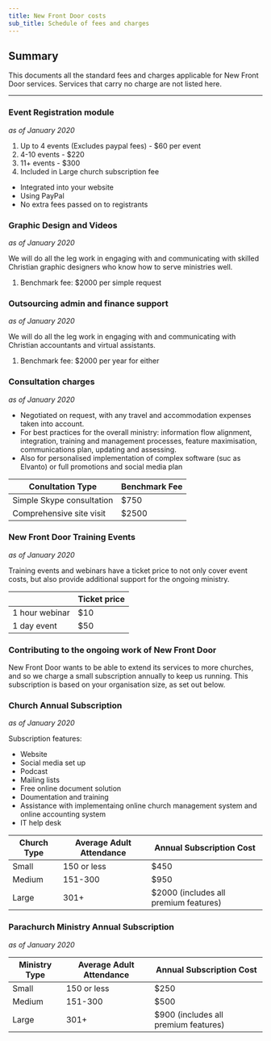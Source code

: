 ```yaml
---
title: New Front Door costs
sub_title: Schedule of fees and charges
---
```


Summary
------
This documents all the standard fees and charges applicable for New Front Door services. Services that carry no charge are not listed here.
***
### Event Registration module
*as of January 2020*

1. Up to 4 events (Excludes paypal fees) - $60 per event
2. 4-10 events - $220
3. 11+ events - $300
4. Included in Large church subscription fee

- Integrated into your website  
- Using PayPal  
- No extra fees passed on to registrants

### Graphic Design and Videos
*as of January 2020*

We will do all the leg work in engaging with and communicating with skilled Christian graphic designers who know how to serve ministries well.

1. Benchmark fee: $2000 per simple request

### Outsourcing admin and finance support
*as of January 2020*

We will do all the leg work in engaging with and communicating with Christian accountants and virtual assistants.

1. Benchmark fee: $2000 per year for either

### Consultation charges
*as of January 2020*

- Negotiated on request, with any travel and accommodation expenses taken into account.
- For best practices for the overall ministry: information flow alignment, integration, training and management processes, feature maximisation, communications plan, updating and assessing.
- Also for personalised implementation of complex software (suc as Elvanto) or full promotions and social media plan

Conultation Type  		  | Benchmark Fee
------------------------- | ----------------
Simple Skype consultation | $750
Comprehensive site visit  | $2500

### New Front Door Training Events
*as of January 2020*

Training events and webinars have a ticket price to not only cover event costs, but also provide additional support for the ongoing ministry.

| 	   | Ticket price
------ | ------ 
1 hour webinar | $10
1 day event	   | $50

### Contributing to the ongoing work of New Front Door

New Front Door wants to be able to extend its services to more churches, and so we charge a small subscription annually to keep us running. This subscription is based on your organisation size, as set out below.

### Church Annual Subscription
*as of January 2020*

Subscription features:
- Website
- Social media set up
- Podcast
- Mailing lists
- Free online document solution
- Doumentation and training
- Assistance with implementaing online church management system and online accounting system
- IT help desk

Church Type | Average Adult Attendance	| Annual Subscription Cost
----------- | ------------------------- | -----------------------
Small       | 150 or less               | $450
Medium      | 151-300                   | $950
Large       | 301+                      | $2000 (includes all premium features)

### Parachurch Ministry Annual Subscription
*as of January 2020*

Ministry Type   | Average Adult Attendance	| Annual Subscription Cost
--------------- | ------------------------- | ------------------------
Small           | 150 or less               | $250
Medium          | 151-300                   | $500
Large           | 301+                      | $900 (includes all premium features)